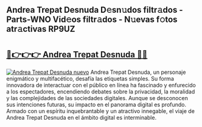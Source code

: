 ## Andrea Trepat Desnuda D𝚎sn𝚞dos filtr𝚊dos - Parts-WNO Vid𝚎os filtr𝚊dos - N𝚞evas f𝚘tos atr𝚊ctivas RP9UZ

# <h2><a href="http://mb61zo7.tromn.icu/?c=Andrea+Trepat+Desnuda">🔗👉👉👉 Andrea Trepat Desnuda 🔗🔗</a></h2>

[![Andrea Trepat Desnuda nuevo](https://i.imgur.com/pEAQMta.gif)](http://mb61zo7.tromn.icu/?c=Andrea+Trepat+Desnuda)
Andrea Trepat Desnuda, un personaje enigmático y multifacético, desafía las etiquetas simples. Su forma innovadora de interactuar con el público en línea ha fascinado y enfurecido a los espectadores, encendiendo debates sobre la privacidad, la moralidad y las complejidades de las sociedades digitales. Aunque se desconocen sus intenciones futuras, su impacto en el panorama digital es profundo. Armado con un espíritu inquebrantable y un atractivo innegable, el viaje de Andrea Trepat Desnuda en el ámbito digital es interminable.
